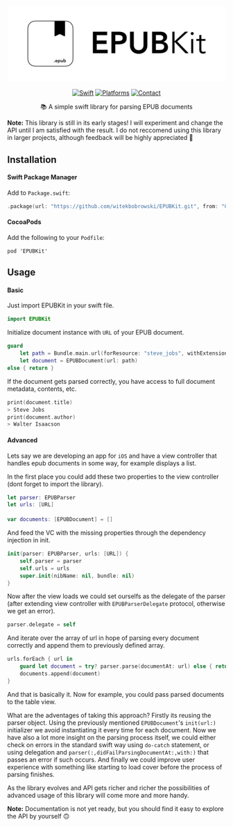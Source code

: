 <p align=center>
<a href="">
<img alt="Logo" src="EPUBKit.png">
</a>
</p>
<p align=center>
    <a href="https://swift.org"><img alt="Swift" src="https://img.shields.io/endpoint?url=https%3A%2F%2Fswiftpackageindex.com%2Fapi%2Fpackages%2Fwitekbobrowski%2FEPUBKit%2Fbadge%3Ftype%3Dswift-versions"></a>
    <a href="https://swiftpackageindex.com/witekbobrowski/EPUBKit"><img alt="Platforms" src="https://img.shields.io/endpoint?url=https%3A%2F%2Fswiftpackageindex.com%2Fapi%2Fpackages%2Fwitekbobrowski%2FEPUBKit%2Fbadge%3Ftype%3Dplatforms"></a>
    <a href="https://twitter.com/witekbobrowski"><img alt="Contact" src="https://img.shields.io/badge/contact-@witekbobrowski-blue.svg"></a>
</p>
<p align=center>
📚 A simple swift library for parsing EPUB documents
</p>

__Note:__ This library is still in its early stages! I will experiment and change the API until I am satisfied with the result. I do not reccomend using this library in larger projects, although feedback will be highly appreciated 🙇

## Installation

#### Swift Package Manager
Add to `Package.swift`:
```swift
.package(url: "https://github.com/witekbobrowski/EPUBKit.git", from: "0.4.0")
```

#### CocoaPods
Add the following to your `Podfile`:
```
pod 'EPUBKit'
```
## Usage

#### Basic

Just import EPUBKit in your swift file.
```swift
import EPUBKit
```

Initialize document instance with `URL` of your EPUB document.
```swift
guard
    let path = Bundle.main.url(forResource: "steve_jobs", withExtension: "epub"),
    let document = EPUBDocument(url: path)
else { return }
```

If the document gets parsed correctly, you have access to full document metadata, contents, etc.
```swift
print(document.title)
> Steve Jobs
print(document.author)
> Walter Isaacson
```

#### Advanced

Lets say we are developing an app for `iOS` and have a view controller that handles epub documents in some way, for example displays a list.

In the first place you could add these two properties to the view controller (dont forget to import the library).
```swift
let parser: EPUBParser
let urls: [URL]

var documents: [EPUBDocument] = []
```

And feed the VC with the missing properties through the dependency injection in init.
```swift
init(parser: EPUBParser, urls: [URL]) {
    self.parser = parser
    self.urls = urls
    super.init(nibName: nil, bundle: nil)
}
```

Now after the view loads we could set ourselfs as the delegate of the parser (after extending view controller with `EPUBParserDelegate` protocol, otherwise we get an error).
```swift
parser.delegate = self
```

And iterate over the array of url in hope of parsing every document correctly and append them to previously defined array.
```swift
urls.forEach { url in
    guard let document = try? parser.parse(documentAt: url) else { return }
    documents.append(document)
}
```

And that is basically it. Now for example, you could pass parsed documents to the table view.

What are the adventages of taking this approach? Firstly its reusing the parser object. 
Using the previously mentioned `EPUBDocument`'s `init(url:)` initializer we avoid instantiating it every time for each document. 
Now we have also a lot more insight on the parsing process itself, we could either check on errors in the standard swift way using `do-catch` statement,
or using delegation and `parser(:,didFailParsingDocumentAt:,with:)` that passes an error if such occurs. 
And finally we could improve user experience with something like starting to load cover before the process of parsing finishes.

As the library evolves and API gets richer and richer the possibilities of advanced usage of this library will come more and more handy.

__Note:__ Documentation is not yet ready, but you should find it easy to explore the API by yourself 🙃

